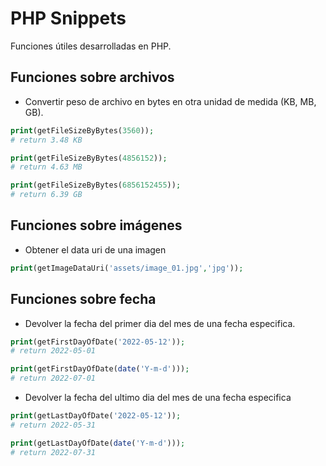# PHP Snippets

Funciones útiles desarrolladas en PHP.

## Funciones sobre archivos

* Convertir peso de archivo en bytes en otra unidad de medida (KB, MB, GB).

```php
print(getFileSizeByBytes(3560));
# return 3.48 KB

print(getFileSizeByBytes(4856152));
# return 4.63 MB

print(getFileSizeByBytes(6856152455));
# return 6.39 GB
```

## Funciones sobre imágenes

* Obtener el data uri de una imagen

```php
print(getImageDataUri('assets/image_01.jpg','jpg'));
```

## Funciones sobre fecha

* Devolver la fecha del primer dia del mes de una fecha especifica.

```php
print(getFirstDayOfDate('2022-05-12'));
# return 2022-05-01

print(getFirstDayOfDate(date('Y-m-d')));
# return 2022-07-01
```

* Devolver la fecha del ultimo dia del mes de una fecha especifica

```php
print(getLastDayOfDate('2022-05-12'));
# return 2022-05-31

print(getLastDayOfDate(date('Y-m-d')));
# return 2022-07-31
```